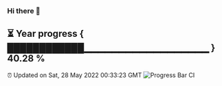 ### Hi there 👋
⏳ Year progress { ████████████▁▁▁▁▁▁▁▁▁▁▁▁▁▁▁▁▁▁ } 40.28 %
---
⏰ Updated on Sat, 28 May 2022 00:33:23 GMT
![Progress Bar CI](https://github.com/Moyi321/Moyi321/workflows/Progress%20Bar%20CI/badge.svg)
